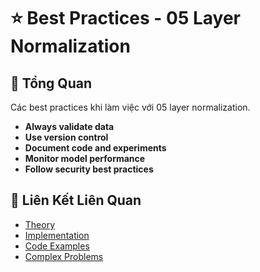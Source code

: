 # ⭐ Best Practices - 05 Layer Normalization

## 🎯 Tổng Quan

Các best practices khi làm việc với 05 layer normalization.

- **Always validate data**
- **Use version control**
- **Document code and experiments**
- **Monitor model performance**
- **Follow security best practices**

## 🔗 Liên Kết Liên Quan

- [Theory](./THEORY_05_layer_normalization.md)
- [Implementation](./IMPLEMENTATION_05_layer_normalization.md)
- [Code Examples](./CODE_EXAMPLES_05_layer_normalization.md)
- [Complex Problems](./COMPLEX_PROBLEMS.md)
